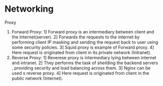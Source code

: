 # Networking
Proxy
1. Forward Proxy:
     1] Forward proxy is an intermediary between client and the Internet(server).
     2] Forwards the requests to the internet by performing client IP masking and sending the request back to user
        using some security policies.
     3] Squid proxy is example of Forward proxy.
     4] Here request is originated from client in its private network (Intranet).
2. Reverse Proxy:
     1] Reverese proxy is intermediary lying between internet and intranet.
     2] They performs the task of sheilding the backend servers , providing security and load balancing across them.
     3] Nginx can be used s reverse proxy.
     4] Here request is originated from client in the public network (Internet).
